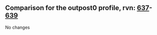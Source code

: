 ## Comparison for the outpost0 profile, rvn: [637](https://github.com/PRO100KatYT/FortniteProfileRevisions/tree/main/profiles/outpost0/637%20outpost0.json)-[639](https://github.com/PRO100KatYT/FortniteProfileRevisions/tree/main/profiles/outpost0/639%20outpost0.json)

No changes
